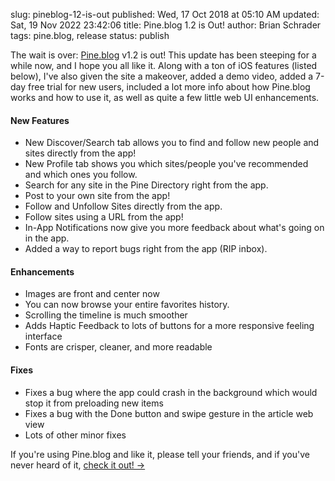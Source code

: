slug: pineblog-12-is-out
published: Wed, 17 Oct 2018 at 05:10 AM
updated: Sat, 19 Nov 2022 23:42:06 
title: Pine.blog 1.2 is Out!
author: Brian Schrader
tags: pine.blog, release
status: publish

The wait is over: [Pine.blog][pine] v1.2 is out! This update has been steeping for a while now, and I hope you all like it. Along with a ton of iOS features (listed below), I've also given the site a makeover, added a demo video, added a 7-day free trial for new users, included a lot more info about how Pine.blog works and how to use it, as well as quite a few little web UI enhancements.

#### New Features

- New Discover/Search tab allows you to find and follow new people and sites directly from the app!
- New Profile tab shows you which sites/people you've recommended and which ones you follow.
- Search for any site in the Pine Directory right from the app.
- Post to your own site from the app!
- Follow and Unfollow Sites directly from the app.
- Follow sites using a URL from the app!
- In-App Notifications now give you more feedback about what's going on in the app.
- Added a way to report bugs right from the app (RIP inbox).

#### Enhancements

- Images are front and center now
- You can now browse your entire favorites history.
- Scrolling the timeline is much smoother
- Adds Haptic Feedback to lots of buttons for a more responsive feeling interface
- Fonts are crisper, cleaner, and more readable

#### Fixes

- Fixes a bug where the app could crash in the background which would stop it from preloading new items
- Fixes a bug with the Done button and swipe gesture in the article web view
- Lots of other minor fixes

If you're using Pine.blog and like it, please tell your friends, and if you've never heard of it, [check it out! &#8594;][pine]

[pine]: https://pine.blog/
